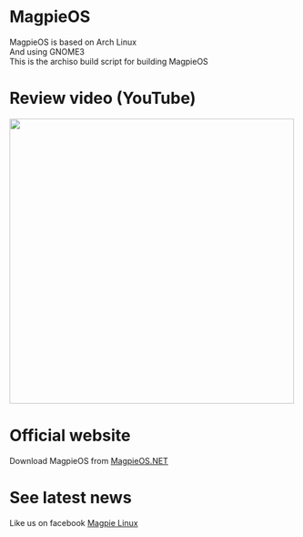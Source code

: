 # MagpieOS

MagpieOS is based on Arch Linux<br>
And using GNOME3<br>
This is the archiso build script for building MagpieOS

# Review video (YouTube)

<a href="https://youtu.be/OYPMCaBzlH8">
  <img src="https://i.ytimg.com/vi/OYPMCaBzlH8/maxresdefault.jpg" width="500px"></img></a> 

# Official website

Download MagpieOS from <a href="http://magpieos.net">MagpieOS.NET</a>

# See latest news

Like us on facebook <a href="https://www.facebook.com/magpieos">Magpie Linux</a>
